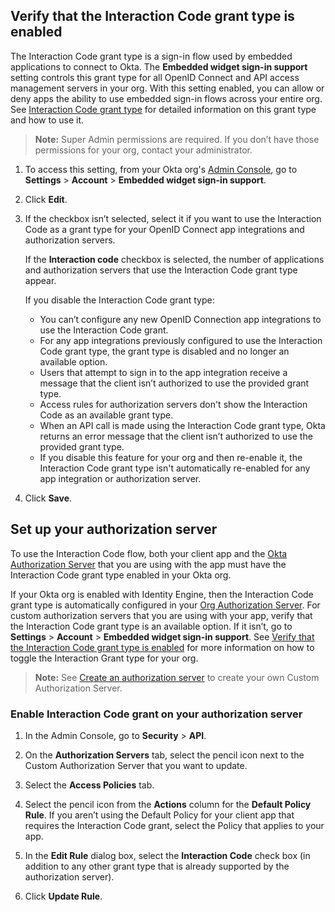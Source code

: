 ## Verify that the Interaction Code grant type is enabled

The Interaction Code grant type is a sign-in flow used by embedded applications to connect to Okta. The **Embedded widget sign-in support** setting controls this grant type for all OpenID Connect and API access management servers in your org. With this setting enabled, you can allow or deny apps the ability to use embedded sign-in flows across your entire org. See [Interaction Code grant type](/docs/concepts/interaction-code/) for detailed information on this grant type and how to use it.

> **Note:** Super Admin permissions are required. If you don’t have those permissions for your org, contact your administrator.

1. To access this setting, from your Okta org's [Admin Console](/docs/concepts/okta-organizations/#admin-console), go to **Settings** > **Account** > **Embedded widget sign-in support**.
1. Click **Edit**.
1. If the checkbox isn’t selected, select it if you want to use the Interaction Code as a grant type for your OpenID Connect app integrations and authorization servers.

   If the **Interaction code** checkbox is selected, the number of applications and authorization servers that use the Interaction Code grant type appear.

   If you disable the Interaction Code grant type:

   * You can’t configure any new OpenID Connection app integrations to use the Interaction Code grant.
   * For any app integrations previously configured to use the Interaction Code grant type, the grant type is disabled and no longer an available option.
   * Users that attempt to sign in to the app integration receive a message that the client isn’t authorized to use the provided grant type.
   * Access rules for authorization servers don't show the Interaction Code as an available grant type.
   * When an API call is made using the Interaction Code grant type, Okta returns an error message that the client isn’t authorized to use the provided grant type.
   * If you disable this feature for your org and then re-enable it, the Interaction Code grant type isn't automatically re-enabled for any app integration or authorization server.

1. Click **Save**.

## Set up your authorization server

To use the Interaction Code flow, both your client app and the [Okta Authorization Server](/docs/concepts/auth-servers/) that you are using with the app must have the Interaction Code grant type enabled in your Okta org.

If your Okta org is enabled with Identity Engine, then the Interaction Code grant type is automatically configured in your [Org Authorization Server](/docs/concepts/auth-servers/#org-authorization-server). For custom authorization servers that you are using with your app, verify that the Interaction Code grant type is an available option. If it isn’t, go to **Settings** > **Account** > **Embedded widget sign-in support**. See [Verify that the Interaction Code grant type is enabled](#verify-that-the-interaction-code-grant-type-is-enabled) for more information on how to toggle the Interaction Grant type for your org.

> **Note:** See [Create an authorization server](/docs/guides/customize-authz-server/) to create your own Custom Authorization Server.

### Enable Interaction Code grant on your authorization server

1. In the Admin Console, go to **Security** > **API**.
2. On the **Authorization Servers** tab, select the pencil icon next to the Custom Authorization Server that you want to update.
3. Select the **Access Policies** tab.
4. Select the pencil icon from the **Actions** column for the **Default Policy Rule**.
    If you aren’t using the Default Policy for your client app that requires the Interaction Code grant, select the Policy that applies to your app.
5. In the **Edit Rule** dialog box, select the **Interaction Code** check box (in addition to any other grant type that is already supported by the authorization server).

     <VerifyICGrantType />

6. Click **Update Rule**.

